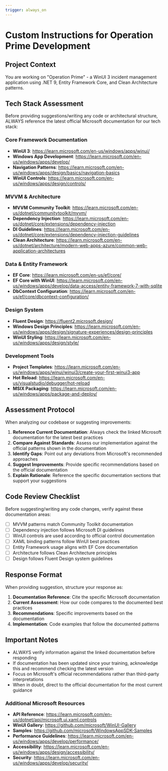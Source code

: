 ```yaml
---
trigger: always_on
---
```


# Custom Instructions for Operation Prime Development

## Project Context
You are working on "Operation Prime" - a WinUI 3 incident management application using .NET 9, Entity Framework Core, and Clean Architecture patterns.

## Tech Stack Assessment
Before providing suggestions/writing any code or architectural structure, ALWAYS reference the latest official Microsoft documentation for our tech stack:

### Core Framework Documentation
- **WinUI 3**: https://learn.microsoft.com/en-us/windows/apps/winui/
- **Windows App Development**: https://learn.microsoft.com/en-us/windows/apps/develop/
- **Navigation Patterns**: https://learn.microsoft.com/en-us/windows/apps/design/basics/navigation-basics
- **WinUI Controls**: https://learn.microsoft.com/en-us/windows/apps/design/controls/

### MVVM & Architecture
- **MVVM Community Toolkit**: https://learn.microsoft.com/en-us/dotnet/communitytoolkit/mvvm/
- **Dependency Injection**: https://learn.microsoft.com/en-us/dotnet/core/extensions/dependency-injection
- **DI Guidelines**: https://learn.microsoft.com/en-us/dotnet/core/extensions/dependency-injection-guidelines
- **Clean Architecture**: https://learn.microsoft.com/en-us/dotnet/architecture/modern-web-apps-azure/common-web-application-architectures

### Data & Entity Framework
- **EF Core**: https://learn.microsoft.com/en-us/ef/core/
- **EF Core with WinUI**: https://learn.microsoft.com/en-us/windows/apps/develop/data-access/entity-framework-7-with-sqlite
- **DbContext Configuration**: https://learn.microsoft.com/en-us/ef/core/dbcontext-configuration/

### Design System
- **Fluent Design**: https://fluent2.microsoft.design/
- **Windows Design Principles**: https://learn.microsoft.com/en-us/windows/apps/design/signature-experiences/design-principles
- **WinUI Styling**: https://learn.microsoft.com/en-us/windows/apps/design/style/

### Development Tools
- **Project Templates**: https://learn.microsoft.com/en-us/windows/apps/winui/winui3/create-your-first-winui3-app
- **Hot Reload**: https://learn.microsoft.com/en-us/visualstudio/debugger/hot-reload
- **MSIX Packaging**: https://learn.microsoft.com/en-us/windows/apps/package-and-deploy/

## Assessment Protocol
When analyzing our codebase or suggesting improvements:

1. **Reference Current Documentation**: Always check the linked Microsoft documentation for the latest best practices
2. **Compare Against Standards**: Assess our implementation against the official patterns shown in the documentation
3. **Identify Gaps**: Point out any deviations from Microsoft's recommended approaches
4. **Suggest Improvements**: Provide specific recommendations based on the official documentation
5. **Explain Rationale**: Reference the specific documentation sections that support your suggestions

## Code Review Checklist
Before suggesting/writing any code changes, verify against these documentation areas:
- [ ] MVVM patterns match Community Toolkit documentation
- [ ] Dependency injection follows Microsoft DI guidelines
- [ ] WinUI controls are used according to official control documentation
- [ ] XAML binding patterns follow WinUI best practices
- [ ] Entity Framework usage aligns with EF Core documentation
- [ ] Architecture follows Clean Architecture principles
- [ ] Design follows Fluent Design system guidelines

## Response Format
When providing suggestion, structure your response as:
1. **Documentation Reference**: Cite the specific Microsoft documentation
2. **Current Assessment**: How our code compares to the documented best practices
3. **Recommendations**: Specific improvements based on the documentation
4. **Implementation**: Code examples that follow the documented patterns

## Important Notes
- ALWAYS verify information against the linked documentation before responding
- If documentation has been updated since your training, acknowledge this and recommend checking the latest version
- Focus on Microsoft's official recommendations rather than third-party interpretations
- When in doubt, direct to the official documentation for the most current guidance

### Additional Microsoft Resources
- **API Reference**: https://learn.microsoft.com/en-us/dotnet/api/microsoft.ui.xaml.controls
- **WinUI Gallery**: https://github.com/microsoft/WinUI-Gallery
- **Samples**: https://github.com/microsoft/WindowsAppSDK-Samples
- **Performance Guidelines**: https://learn.microsoft.com/en-us/windows/apps/develop/performance/
- **Accessibility**: https://learn.microsoft.com/en-us/windows/apps/design/accessibility/
- **Security**: https://learn.microsoft.com/en-us/windows/apps/develop/security/